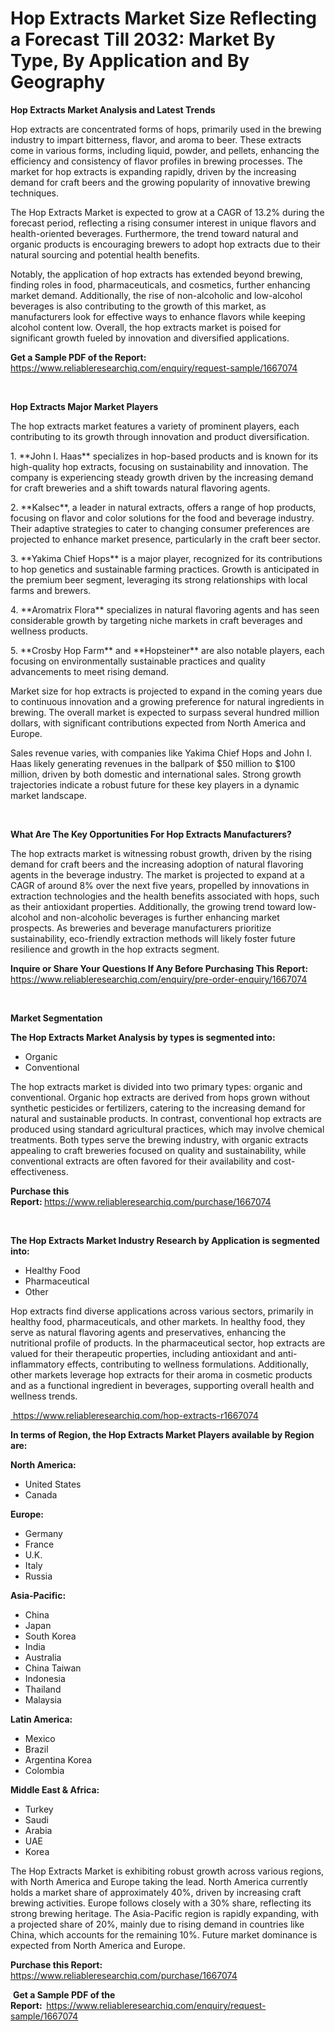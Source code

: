 <p><h1>Hop Extracts Market Size Reflecting a Forecast Till 2032: Market By Type, By Application and By Geography</h1></p><p><strong>Hop Extracts Market Analysis and Latest Trends</strong></p>
<p><p>Hop extracts are concentrated forms of hops, primarily used in the brewing industry to impart bitterness, flavor, and aroma to beer. These extracts come in various forms, including liquid, powder, and pellets, enhancing the efficiency and consistency of flavor profiles in brewing processes. The market for hop extracts is expanding rapidly, driven by the increasing demand for craft beers and the growing popularity of innovative brewing techniques.</p><p>The Hop Extracts Market is expected to grow at a CAGR of 13.2% during the forecast period, reflecting a rising consumer interest in unique flavors and health-oriented beverages. Furthermore, the trend toward natural and organic products is encouraging brewers to adopt hop extracts due to their natural sourcing and potential health benefits. </p><p>Notably, the application of hop extracts has extended beyond brewing, finding roles in food, pharmaceuticals, and cosmetics, further enhancing market demand. Additionally, the rise of non-alcoholic and low-alcohol beverages is also contributing to the growth of this market, as manufacturers look for effective ways to enhance flavors while keeping alcohol content low. Overall, the hop extracts market is poised for significant growth fueled by innovation and diversified applications.</p></p>
<p><strong>Get a Sample PDF of the Report:&nbsp;</strong> <a href="https://www.reliableresearchiq.com/enquiry/request-sample/1667074?utm_campaign=3509&utm_medium=2&utm_source=Github&utm_content=ia&utm_term=17042025&utm_id=hop-extracts">https://www.reliableresearchiq.com/enquiry/request-sample/1667074</a></p>
<p>&nbsp;</p>
<p><strong>Hop Extracts Major Market Players</strong></p>
<p><p>The hop extracts market features a variety of prominent players, each contributing to its growth through innovation and product diversification. </p><p>1. **John I. Haas** specializes in hop-based products and is known for its high-quality hop extracts, focusing on sustainability and innovation. The company is experiencing steady growth driven by the increasing demand for craft breweries and a shift towards natural flavoring agents. </p><p>2. **Kalsec**, a leader in natural extracts, offers a range of hop products, focusing on flavor and color solutions for the food and beverage industry. Their adaptive strategies to cater to changing consumer preferences are projected to enhance market presence, particularly in the craft beer sector.</p><p>3. **Yakima Chief Hops** is a major player, recognized for its contributions to hop genetics and sustainable farming practices. Growth is anticipated in the premium beer segment, leveraging its strong relationships with local farms and brewers.</p><p>4. **Aromatrix Flora** specializes in natural flavoring agents and has seen considerable growth by targeting niche markets in craft beverages and wellness products. </p><p>5. **Crosby Hop Farm** and **Hopsteiner** are also notable players, each focusing on environmentally sustainable practices and quality advancements to meet rising demand. </p><p>Market size for hop extracts is projected to expand in the coming years due to continuous innovation and a growing preference for natural ingredients in brewing. The overall market is expected to surpass several hundred million dollars, with significant contributions expected from North America and Europe.</p><p>Sales revenue varies, with companies like Yakima Chief Hops and John I. Haas likely generating revenues in the ballpark of $50 million to $100 million, driven by both domestic and international sales. Strong growth trajectories indicate a robust future for these key players in a dynamic market landscape.</p></p>
<p>&nbsp;</p>
<p><strong>What Are The Key Opportunities For Hop Extracts Manufacturers?</strong></p>
<p><p>The hop extracts market is witnessing robust growth, driven by the rising demand for craft beers and the increasing adoption of natural flavoring agents in the beverage industry. The market is projected to expand at a CAGR of around 8% over the next five years, propelled by innovations in extraction technologies and the health benefits associated with hops, such as their antioxidant properties. Additionally, the growing trend toward low-alcohol and non-alcoholic beverages is further enhancing market prospects. As breweries and beverage manufacturers prioritize sustainability, eco-friendly extraction methods will likely foster future resilience and growth in the hop extracts segment.</p></p>
<p><strong>Inquire or Share Your Questions If Any Before Purchasing This Report:</strong> <a href="https://www.reliableresearchiq.com/enquiry/pre-order-enquiry/1667074?utm_campaign=3509&utm_medium=2&utm_source=Github&utm_content=ia&utm_term=17042025&utm_id=hop-extracts">https://www.reliableresearchiq.com/enquiry/pre-order-enquiry/1667074</a></p>
<p>&nbsp;</p>
<p><strong>Market Segmentation</strong></p>
<p><strong>The Hop Extracts Market Analysis by types is segmented into:</strong></p>
<p><ul><li>Organic</li><li>Conventional</li></ul></p>
<p><p>The hop extracts market is divided into two primary types: organic and conventional. Organic hop extracts are derived from hops grown without synthetic pesticides or fertilizers, catering to the increasing demand for natural and sustainable products. In contrast, conventional hop extracts are produced using standard agricultural practices, which may involve chemical treatments. Both types serve the brewing industry, with organic extracts appealing to craft breweries focused on quality and sustainability, while conventional extracts are often favored for their availability and cost-effectiveness.</p></p>
<p><strong>Purchase this Report:&nbsp;</strong><a href="https://www.reliableresearchiq.com/purchase/1667074?utm_campaign=3509&utm_medium=2&utm_source=Github&utm_content=ia&utm_term=17042025&utm_id=hop-extracts">https://www.reliableresearchiq.com/purchase/1667074</a></p>
<p>&nbsp;</p>
<p><strong>The Hop Extracts Market Industry Research by Application is segmented into:</strong></p>
<p><ul><li>Healthy Food</li><li>Pharmaceutical</li><li>Other</li></ul></p>
<p><p>Hop extracts find diverse applications across various sectors, primarily in healthy food, pharmaceuticals, and other markets. In healthy food, they serve as natural flavoring agents and preservatives, enhancing the nutritional profile of products. In the pharmaceutical sector, hop extracts are valued for their therapeutic properties, including antioxidant and anti-inflammatory effects, contributing to wellness formulations. Additionally, other markets leverage hop extracts for their aroma in cosmetic products and as a functional ingredient in beverages, supporting overall health and wellness trends.</p></p>
<p><a href="https://www.reliableresearchiq.com/hop-extracts-r1667074?utm_campaign=3509&utm_medium=2&utm_source=Github&utm_content=ia&utm_term=17042025&utm_id=hop-extracts">&nbsp;https://www.reliableresearchiq.com/hop-extracts-r1667074</a></p>
<p><strong>In terms of Region, the Hop Extracts Market Players available by Region are:</strong></p>
<p>
    <p> <strong> North America: </strong>
        <ul>
            <li>United States</li>
            <li>Canada</li>
        </ul>
        </p> 
    <p> <strong> Europe: </strong>
        <ul>
            <li>Germany</li>
            <li>France</li>
            <li>U.K.</li>
            <li>Italy</li>
            <li>Russia</li>
        </ul>
        </p> 
    <p> <strong> Asia-Pacific: </strong>
        <ul>
            <li>China</li>
            <li>Japan</li>
            <li>South Korea</li>
            <li>India</li>
            <li>Australia</li>
            <li>China Taiwan</li>
            <li>Indonesia</li>
            <li>Thailand</li>
            <li>Malaysia</li>
        </ul>
        </p> 
    <p> <strong> Latin America: </strong>
        <ul>
            <li>Mexico</li>
            <li>Brazil</li>
            <li>Argentina Korea</li>
            <li>Colombia</li>
        </ul>
        </p> 
    <p> <strong> Middle East & Africa: </strong>
        <ul>
            <li>Turkey</li>
            <li>Saudi</li>
            <li>Arabia</li>
            <li>UAE</li>
            <li>Korea</li>
        </ul>
    </p>
    </p>
<p><p>The Hop Extracts Market is exhibiting robust growth across various regions, with North America and Europe taking the lead. North America currently holds a market share of approximately 40%, driven by increasing craft brewing activities. Europe follows closely with a 30% share, reflecting its strong brewing heritage. The Asia-Pacific region is rapidly expanding, with a projected share of 20%, mainly due to rising demand in countries like China, which accounts for the remaining 10%. Future market dominance is expected from North America and Europe.</p></p>
<p><strong>Purchase this Report: </strong><a href="https://www.reliableresearchiq.com/purchase/1667074?utm_campaign=3509&utm_medium=2&utm_source=Github&utm_content=ia&utm_term=17042025&utm_id=hop-extracts">https://www.reliableresearchiq.com/purchase/1667074</a></p>
<p>&nbsp;<strong>Get a Sample PDF of the Report:&nbsp;&nbsp;</strong><a href="https://www.reliableresearchiq.com/enquiry/request-sample/1667074?utm_campaign=3509&utm_medium=2&utm_source=Github&utm_content=ia&utm_term=17042025&utm_id=hop-extracts">https://www.reliableresearchiq.com/enquiry/request-sample/1667074</a></p>
<p><strong></strong></p>
<p><p></p><p></p><p></p></p>
